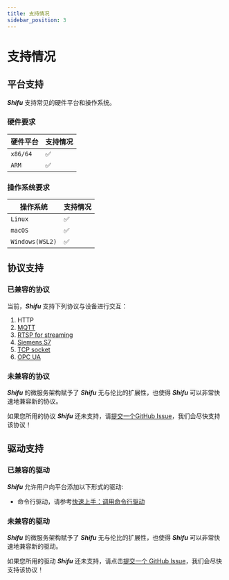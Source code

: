 ```yaml
---
title: 支持情况
sidebar_position: 3
---
```


# 支持情况

## 平台支持

***Shifu*** 支持常见的硬件平台和操作系统。

### 硬件要求

| 硬件平台 | 支持情况 |
| --- | --- |
| `x86/64` | :white_check_mark: |
| `ARM` | :white_check_mark: |

### 操作系统要求

| 操作系统 | 支持情况 |
| --- | --- |
| `Linux` | :white_check_mark: |
| `macOS` | :white_check_mark: |
| `Windows(WSL2)` | :white_check_mark: |


## 协议支持

### 已兼容的协议

当前，***Shifu*** 支持下列协议与设备进行交互：

1. HTTP
2. [MQTT](https://github.com/Edgenesis/shifu/tree/main/examples/mqttDeviceShifu)
3. [RTSP for streaming](https://github.com/Edgenesis/shifu/tree/main/examples/rtspDeviceShifu)
4. [Siemens S7](https://github.com/Edgenesis/shifu/tree/main/examples/siemensPLCDeviceShifu)
5. [TCP socket](https://github.com/Edgenesis/shifu/tree/main/examples/socketDeviceShifu)
6. [OPC UA](https://github.com/Edgenesis/shifu/tree/main/examples/opcuaDeviceShifu)

### 未兼容的协议

***Shifu*** 的微服务架构赋予了 ***Shifu*** 无与伦比的扩展性，也使得 ***Shifu*** 可以非常快速地兼容新的协议。

如果您所用的协议 ***Shifu*** 还未支持，请[提交一个GitHub Issue](https://github.com/Edgenesis/shifu/issues/new)，我们会尽快支持该协议！

## 驱动支持

### 已兼容的驱动

***Shifu*** 允许用户向平台添加以下形式的驱动:

- 命令行驱动，请参考[快速上手：调用命令行驱动](concepts/advanced-features/remote-driver-execution.md)

### 未兼容的驱动

***Shifu*** 的微服务架构赋予了 ***Shifu*** 无与伦比的扩展性，也使得 ***Shifu*** 可以非常快速地兼容新的驱动。

如果您所用的驱动 ***Shifu*** 还未支持，请点击[提交一个 GitHub Issue](https://github.com/Edgenesis/shifu/issue/new)，我们会尽快支持该协议！

